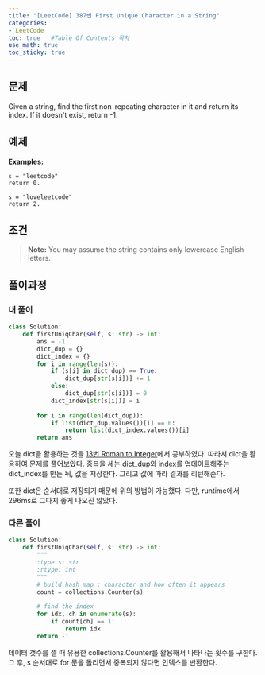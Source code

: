 ```yaml
---
title: "[LeetCode] 387번 First Unique Character in a String"
categories: 
- LeetCode
toc: true   #Table Of Contents 목차 
use_math: true
toc_sticky: true
---
```


## 문제

Given a string, find the first non-repeating character in it and return its index. If it doesn't exist, return -1.

## 예제

**Examples:**

```
s = "leetcode"
return 0.

s = "loveleetcode"
return 2.
```

 ## 조건

> **Note:** You may assume the string contains only lowercase English letters.

## 풀이과정

### 내 풀이

```python
class Solution:
    def firstUniqChar(self, s: str) -> int:
        ans = -1
        dict_dup = {}
        dict_index = {}
        for i in range(len(s)):
            if (s[i] in dict_dup) == True:
                dict_dup[str(s[i])] += 1
            else:
                dict_dup[str(s[i])] = 0
            dict_index[str(s[i])] = i
        
        for i in range(len(dict_dup)):
            if list(dict_dup.values())[i] == 0:
                return list(dict_index.values())[i]
        return ans
```

오늘 dict을 활용하는 것을 [13번 Roman to Integer](https://leeyeongeol.github.io/leetcode/python/LeetCode-13%EB%B2%88-Roman-to-Integer/)에서 공부하였다. 따라서 dict을 활용하여 문제를 풀어보았다. 중복을 세는 dict_dup와 index를 업데이트해주는 dict_index를 만든 뒤, 값을 저장한다. 그리고 값에 따라 결과를 리턴해준다.

또한 dict은 순서대로 저장되기 때문에 위의 방법이 가능했다. 다만, runtime에서 296ms로 그다지 좋게 나오진 않았다.

### 다른 풀이

```python
class Solution:
    def firstUniqChar(self, s: str) -> int:
        """
        :type s: str
        :rtype: int
        """
        # build hash map : character and how often it appears
        count = collections.Counter(s)
        
        # find the index
        for idx, ch in enumerate(s):
            if count[ch] == 1:
                return idx     
        return -1
```

데이터 갯수를 셀 때 유용한 collections.Counter를 활용해서 나타나는 횟수를 구한다. 그 후, s 순서대로 for 문을 돌리면서 중복되지 않다면 인덱스를 반환한다.